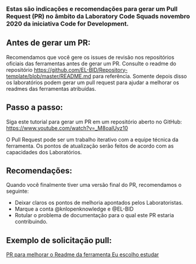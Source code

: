 ### Estas são indicações e recomendações para gerar um Pull Request (PR) no âmbito da Laboratory Code Squads novembro 2020 da iniciativa Code for Development.

## Antes de gerar um PR:

Recomendamos que você gere os issues de revisão nos repositórios oficiais das ferramentas antes de gerar um PR.
Consulte o readme do repositório https://github.com/EL-BID/Repository-template/blob/master/README.md para referência.
Somente depois disso os laboratórios podem gerar um pull request para ajudar a melhorar os readmes das ferramentas atribuídas.

## Passo a passo:

Siga este tutorial para gerar um PR em um repositório aberto no GitHub:
https://www.youtube.com/watch?v=_M8oalUyz10

O Pull Request pode ser um trabalho iterativo com a equipe técnica da ferramenta.
Os pontos de atualização serão feitos de acordo com as capacidades dos Laboratórios.

## Recomendações:

Quando você finalmente tiver uma versão final do PR, recomendamos o seguinte:
- Deixar claros os pontos de melhoria apontados pelos Laboratoristas.
- Marque a conta @knlopenknowledge e @EL-BID
- Rotular o problema de documentação para o qual este PR estaria contribuindo.

## Exemplo de solicitação pull:
[PR para melhorar o Readme da ferramenta Eu escolho estudar](https://github.com/datauy/ElijoEstudiar/pull/104/commits/0fd5cce225f5bda792697c4518601828e2269f83?short_path=b335630#diff-b335630551682c19a781afebcf4d07bf978fb1f8ac04c6bf87428ed5106870f5)
